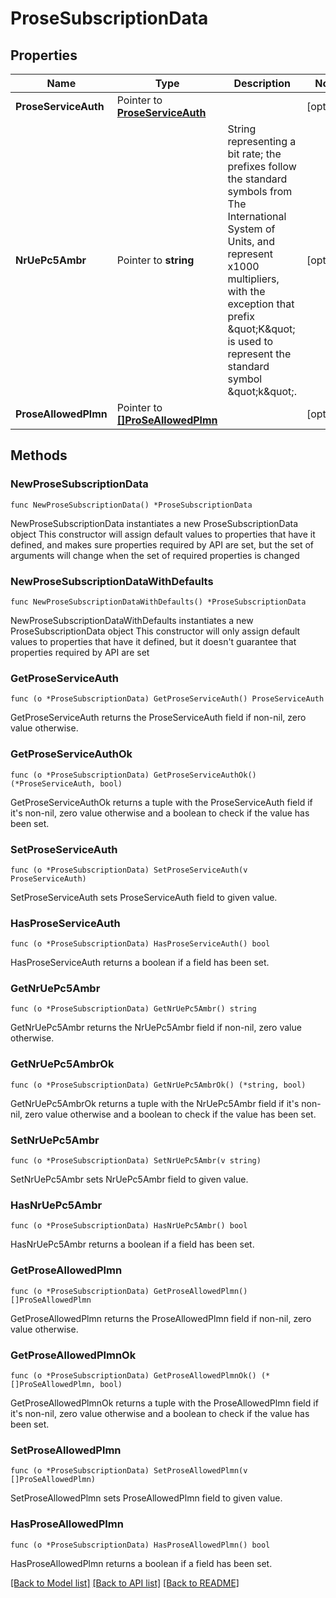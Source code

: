 # ProseSubscriptionData

## Properties

Name | Type | Description | Notes
------------ | ------------- | ------------- | -------------
**ProseServiceAuth** | Pointer to [**ProseServiceAuth**](ProseServiceAuth.md) |  | [optional] 
**NrUePc5Ambr** | Pointer to **string** | String representing a bit rate; the prefixes follow the standard symbols from The International System of Units, and represent x1000 multipliers, with the exception that prefix \&quot;K\&quot; is used to represent the standard symbol \&quot;k\&quot;.  | [optional] 
**ProseAllowedPlmn** | Pointer to [**[]ProSeAllowedPlmn**](ProSeAllowedPlmn.md) |  | [optional] 

## Methods

### NewProseSubscriptionData

`func NewProseSubscriptionData() *ProseSubscriptionData`

NewProseSubscriptionData instantiates a new ProseSubscriptionData object
This constructor will assign default values to properties that have it defined,
and makes sure properties required by API are set, but the set of arguments
will change when the set of required properties is changed

### NewProseSubscriptionDataWithDefaults

`func NewProseSubscriptionDataWithDefaults() *ProseSubscriptionData`

NewProseSubscriptionDataWithDefaults instantiates a new ProseSubscriptionData object
This constructor will only assign default values to properties that have it defined,
but it doesn't guarantee that properties required by API are set

### GetProseServiceAuth

`func (o *ProseSubscriptionData) GetProseServiceAuth() ProseServiceAuth`

GetProseServiceAuth returns the ProseServiceAuth field if non-nil, zero value otherwise.

### GetProseServiceAuthOk

`func (o *ProseSubscriptionData) GetProseServiceAuthOk() (*ProseServiceAuth, bool)`

GetProseServiceAuthOk returns a tuple with the ProseServiceAuth field if it's non-nil, zero value otherwise
and a boolean to check if the value has been set.

### SetProseServiceAuth

`func (o *ProseSubscriptionData) SetProseServiceAuth(v ProseServiceAuth)`

SetProseServiceAuth sets ProseServiceAuth field to given value.

### HasProseServiceAuth

`func (o *ProseSubscriptionData) HasProseServiceAuth() bool`

HasProseServiceAuth returns a boolean if a field has been set.

### GetNrUePc5Ambr

`func (o *ProseSubscriptionData) GetNrUePc5Ambr() string`

GetNrUePc5Ambr returns the NrUePc5Ambr field if non-nil, zero value otherwise.

### GetNrUePc5AmbrOk

`func (o *ProseSubscriptionData) GetNrUePc5AmbrOk() (*string, bool)`

GetNrUePc5AmbrOk returns a tuple with the NrUePc5Ambr field if it's non-nil, zero value otherwise
and a boolean to check if the value has been set.

### SetNrUePc5Ambr

`func (o *ProseSubscriptionData) SetNrUePc5Ambr(v string)`

SetNrUePc5Ambr sets NrUePc5Ambr field to given value.

### HasNrUePc5Ambr

`func (o *ProseSubscriptionData) HasNrUePc5Ambr() bool`

HasNrUePc5Ambr returns a boolean if a field has been set.

### GetProseAllowedPlmn

`func (o *ProseSubscriptionData) GetProseAllowedPlmn() []ProSeAllowedPlmn`

GetProseAllowedPlmn returns the ProseAllowedPlmn field if non-nil, zero value otherwise.

### GetProseAllowedPlmnOk

`func (o *ProseSubscriptionData) GetProseAllowedPlmnOk() (*[]ProSeAllowedPlmn, bool)`

GetProseAllowedPlmnOk returns a tuple with the ProseAllowedPlmn field if it's non-nil, zero value otherwise
and a boolean to check if the value has been set.

### SetProseAllowedPlmn

`func (o *ProseSubscriptionData) SetProseAllowedPlmn(v []ProSeAllowedPlmn)`

SetProseAllowedPlmn sets ProseAllowedPlmn field to given value.

### HasProseAllowedPlmn

`func (o *ProseSubscriptionData) HasProseAllowedPlmn() bool`

HasProseAllowedPlmn returns a boolean if a field has been set.


[[Back to Model list]](../README.md#documentation-for-models) [[Back to API list]](../README.md#documentation-for-api-endpoints) [[Back to README]](../README.md)


